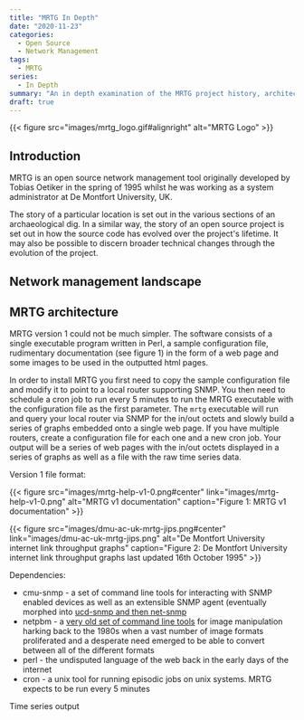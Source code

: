 ```yaml
---
title: "MRTG In Depth"
date: "2020-11-23"
categories:
  - Open Source
  - Network Management
tags:
  - MRTG
series:
  - In Depth
summary: "An in depth examination of the MRTG project history, architecture and implementation and how it has evolved over the past 25 years."
draft: true
---
```


{{< figure src="images/mrtg_logo.gif#alignright" alt="MRTG Logo" >}}

## Introduction

MRTG is an open source network management tool originally developed by Tobias Oetiker in the spring of 1995 whilst he was working as a system administrator at De Montfort University, UK.

The story of a particular location is set out in the various sections of an archaeological dig. In a similar way, the story of an open source project is set out in how the source code has evolved over the project's lifetime. It may also be possible to discern broader technical changes through the evolution of the project.

## Network management landscape

## MRTG architecture

MRTG version 1 could not be much simpler. The software consists of a single executable program written in Perl, a sample configuration file, rudimentary documentation (see figure 1) in the form of a web page and some images to be used in the outputted html pages.

In order to install MRTG you first need to copy the sample configuration file and modify it to point to a local router supporting SNMP. You then need to schedule a cron job to run every 5 minutes to run the MRTG executable with the configuration file as the first parameter. The `mrtg` executable will run and query your local router via SNMP for the in/out octets and slowly build a series of graphs embedded onto a single web page. If you have multiple routers, create a configuration file for each one and a new cron job. Your output will be a series of web pages with the in/out octets displayed in a series of graphs as well as a file with the raw time series data.

Version 1 file format:

{{< figure src="images/mrtg-help-v1-0.png#center"
           link="images/mrtg-help-v1-0.png"
           alt="MRTG v1 documentation"
           caption="Figure 1: MRTG v1 documentation" >}}

{{< figure src="images/dmu-ac-uk-mrtg-jips.png#center"
           link="images/dmu-ac-uk-mrtg-jips.png"
           alt="De Montfort University internet link throughput graphs"
           caption="Figure 2: De Montfort University internet link throughput graphs last updated 16th October 1995" >}}

Dependencies:

* cmu-snmp - a set of command line tools for interacting with SNMP enabled devices as well as an extensible SNMP agent (eventually morphed into [ucd-snmp and then net-snmp](http://www.net-snmp.org/about/history.html)
* netpbm - a [very old set of command line tools](http://netpbm.sourceforge.net/) for image manipulation harking back to the 1980s when a vast number of image formats proliferated and a desperate need emerged to be able to convert between all of the different formats
* perl - the undisputed language of the web back in the early days of the internet
* cron - a unix tool for running episodic jobs on unix systems. MRTG expects to be run every 5 minutes

Time series output
